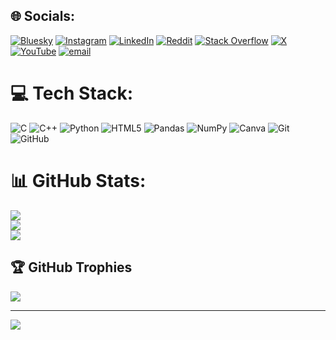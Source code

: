 
## 🌐 Socials:
[![Bluesky](https://img.shields.io/badge/bluesky-0285FF?style=for-the-badge&logo=bluesky&logoColor=%23FFFFFF)](https://bsky.app/profile/ritikkatiyar.bsky.social) [![Instagram](https://img.shields.io/badge/Instagram-%23E4405F.svg?logo=Instagram&logoColor=white)](https://instagram.com/ritik.katiyar_) [![LinkedIn](https://img.shields.io/badge/LinkedIn-%230077B5.svg?logo=linkedin&logoColor=white)](https://linkedin.com/in/ritik-katiyar-590a11232) [![Reddit](https://img.shields.io/badge/Reddit-%23FF4500.svg?logo=Reddit&logoColor=white)](https://reddit.com/user/u/Educational_Pass5967) [![Stack Overflow](https://img.shields.io/badge/-Stackoverflow-FE7A16?logo=stack-overflow&logoColor=white)](https://stackoverflow.com/users/user:29879641) [![X](https://img.shields.io/badge/X-black.svg?logo=X&logoColor=white)](https://x.com/ritikkatiyar065) [![YouTube](https://img.shields.io/badge/YouTube-%23FF0000.svg?logo=YouTube&logoColor=white)](https://youtube.com/@@ritikkatiyar500) [![email](https://img.shields.io/badge/Email-D14836?logo=gmail&logoColor=white)](mailto:ritikkatiyar065@gmail.com) 

# 💻 Tech Stack:
![C](https://img.shields.io/badge/c-%2300599C.svg?style=for-the-badge&logo=c&logoColor=white) ![C++](https://img.shields.io/badge/c++-%2300599C.svg?style=for-the-badge&logo=c%2B%2B&logoColor=white) ![Python](https://img.shields.io/badge/python-3670A0?style=for-the-badge&logo=python&logoColor=ffdd54) ![HTML5](https://img.shields.io/badge/html5-%23E34F26.svg?style=for-the-badge&logo=html5&logoColor=white) ![Pandas](https://img.shields.io/badge/pandas-%23150458.svg?style=for-the-badge&logo=pandas&logoColor=white) ![NumPy](https://img.shields.io/badge/numpy-%23013243.svg?style=for-the-badge&logo=numpy&logoColor=white) ![Canva](https://img.shields.io/badge/Canva-%2300C4CC.svg?style=for-the-badge&logo=Canva&logoColor=white) ![Git](https://img.shields.io/badge/git-%23F05033.svg?style=for-the-badge&logo=git&logoColor=white) ![GitHub](https://img.shields.io/badge/github-%23121011.svg?style=for-the-badge&logo=github&logoColor=white)
# 📊 GitHub Stats:
![](https://github-readme-stats.vercel.app/api?username=ritikkatiyar065&theme=dark&hide_border=false&include_all_commits=false&count_private=false)<br/>
![](https://nirzak-streak-stats.vercel.app/?user=ritikkatiyar065&theme=dark&hide_border=false)<br/>
![](https://github-readme-stats.vercel.app/api/top-langs/?username=ritikkatiyar065&theme=dark&hide_border=false&include_all_commits=false&count_private=false&layout=compact)

## 🏆 GitHub Trophies
![](https://github-profile-trophy.vercel.app/?username=ritikkatiyar065&theme=radical&no-frame=false&no-bg=true&margin-w=4)

---
[![](https://visitcount.itsvg.in/api?id=ritikkatiyar065&icon=0&color=0)](https://visitcount.itsvg.in)

<!-- Proudly created with GPRM ( https://gprm.itsvg.in ) -->